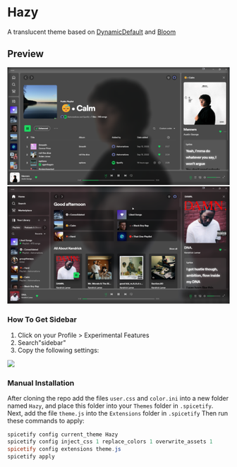 # Hazy 

A translucent theme based on <a href="https://github.com/JulienMaille/spicetify-dynamic-theme">DynamicDefault<a/> and <a href="https://github.com/nimsandu/spicetify-bloom">Bloom<a/>

## Preview

![demo-base](./poster.png)
![demo-base](./poster2.png)

### How To Get Sidebar
1. Click on your Profile > Experimental Features
2. Search"sidebar" 
3. Copy the following settings:
  <div>
    <img width="500px" src="https://github.com/Astromations/Hazy/assets/80211195/72ce19d5-fff5-477b-949e-dcc7c5a6f65c"> <img>
  <div/>
    
### Manual Installation

After cloning the repo add the files `user.css` and `color.ini` into a new folder named `Hazy`, and place this folder into your `Themes` folder in `.spicetify`.
Next, add the file `theme.js` into the `Extensions` folder in `.spicetify`
Then run these commands to apply:
    
```powershell
spicetify config current_theme Hazy
spicetify config inject_css 1 replace_colors 1 overwrite_assets 1
spicetify config extensions theme.js
spicetify apply
```


